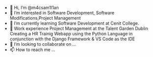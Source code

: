 - 👋 Hi, I’m @m4csam1l1an
- 👀 I’m interested in Software Development, Software Modifications,Project Management 
- 🌱 I’m currently learning Software Development at Cenit College.
- 🏢  Work experience Project Management at the Talent Garden Dublin Creating a HR Trainig Webapp using the Python Language in conjunction with the Django Framework & VS Code as the IDE
- 💞️ I’m looking to collaborate on ...
- 📫 How to reach me ...

<!---
m4csam1l1an/m4csam1l1an is a ✨ special ✨ repository because its `README.md` (this file) appears on your GitHub profile.
You can click the Preview link to take a look at your changes.
--->
